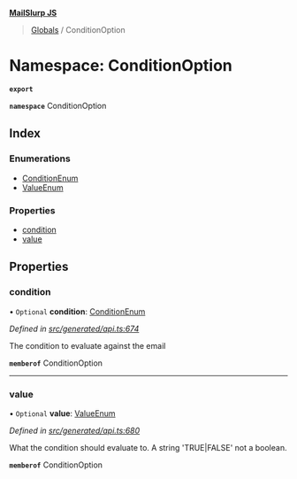 **[MailSlurp JS](../README.md)**

> [Globals](../README.md) / ConditionOption

# Namespace: ConditionOption

**`export`** 

**`namespace`** ConditionOption

## Index

### Enumerations

* [ConditionEnum](../enums/conditionoption.conditionenum.md)
* [ValueEnum](../enums/conditionoption.valueenum.md)

### Properties

* [condition](conditionoption.md#condition)
* [value](conditionoption.md#value)

## Properties

### condition

• `Optional` **condition**: [ConditionEnum](../enums/conditionoption.conditionenum.md)

*Defined in [src/generated/api.ts:674](https://github.com/mailslurp/mailslurp-client/blob/cce5bf2/src/generated/api.ts#L674)*

The condition to evaluate against the email

**`memberof`** ConditionOption

___

### value

• `Optional` **value**: [ValueEnum](../enums/conditionoption.valueenum.md)

*Defined in [src/generated/api.ts:680](https://github.com/mailslurp/mailslurp-client/blob/cce5bf2/src/generated/api.ts#L680)*

What the condition should evaluate to. A string 'TRUE|FALSE' not a boolean.

**`memberof`** ConditionOption
